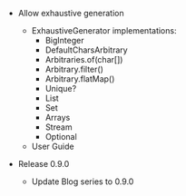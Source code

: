 -  Allow exhaustive generation
   - ExhaustiveGenerator implementations:
     - BigInteger
     - DefaultCharsArbitrary
     - Arbitraries.of(char[])
     - Arbitrary.filter()
     - Arbitrary.flatMap()
     - Unique?
     - List
     - Set
     - Arrays
     - Stream
     - Optional
   - User Guide

- Release 0.9.0
    - Update Blog series to 0.9.0

